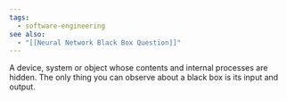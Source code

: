 ```yaml
---
tags:
  - software-engineering
see also:
  - "[[Neural Network Black Box Question]]"
---
```

A device, system or object whose contents and internal processes are hidden. The only thing you can observe about a black box is its input and output.
